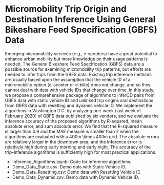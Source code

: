 # Micromobility Trip Origin and Destination Inference Using General Bikeshare Feed Specification (GBFS) Data
Emerging micromobility services (e.g., e-scooters) have a great potential to enhance urban mobility but more knowledge on their usage patterns is needed. The General Bikeshare Feed Specification (GBFS) data are a possible source for examining micromobility trip patterns, but efforts are needed to infer trips from the GBFS data. Existing trip inference methods are usually based upon the assumption that the vehicle ID of a micromobility option (e-scooter or e-bike) does not change, and so they cannot deal with data with vehicle IDs that change over time. In this study, we propose a comprehensive package of algorithms to inferOD pairs from GBFS data with static vehicle ID and unlinked trip origins and destinations from GBFS data with resetting and dynamic vehicle ID. We implement the algorithms in Washington D.C. by analyzing one-week (last week of February 2020) of GBFS data published by six vendors, and we evaluate the inference accuracy of the proposed algorithms by R-squared, mean absolute error, and sum absolute error. We find that the R-squared measure is larger than 0.9 and the MAE measure is smaller than 2 when the algorithms are evaluated with a 400m \times 400m grid. The absolute errors are relatively larger in the downtown area, and the inference error is relatively high during early morning and early night. The accuracy of the trip-inference algorithms is sufficiently high for most practical applications. 

- Inference_Algorithms.ipynb: Code for inference algorithms.
- Demo_Data_Static.csv: Demo data with Static Vehicle ID.
- Demo_Data_Resetting.csv: Demo data with Resetting Vehicle ID.
- Demo_Data_Dynamic.csv: Demo data with Dynamic Vehicle ID.
